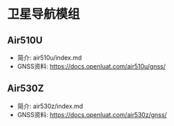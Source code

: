# 卫星导航模组

## Air510U

- 简介: air510u/index.md
- GNSS资料: https://docs.openluat.com/air510u/gnss/

## Air530Z

- 简介: air530z/index.md
- GNSS资料: https://docs.openluat.com/air530z/gnss/
